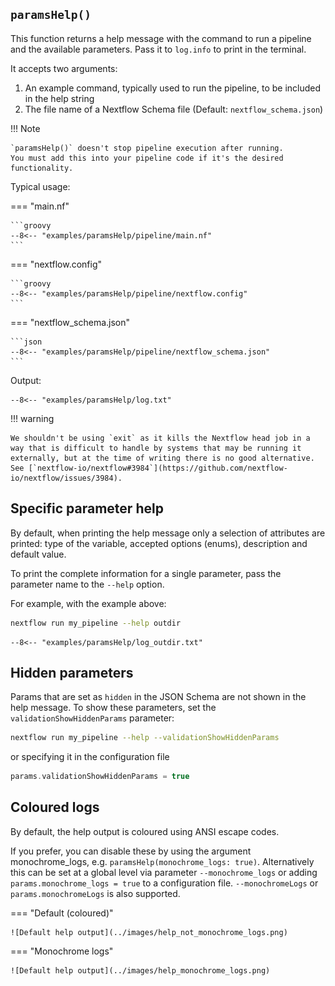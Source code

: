 ## `paramsHelp()`

This function returns a help message with the command to run a pipeline and the available parameters.
Pass it to `log.info` to print in the terminal.

It accepts two arguments:

1. An example command, typically used to run the pipeline, to be included in the help string
2. The file name of a Nextflow Schema file (Default: `nextflow_schema.json`)

!!! Note

    `paramsHelp()` doesn't stop pipeline execution after running.
    You must add this into your pipeline code if it's the desired functionality.

Typical usage:

=== "main.nf"

    ```groovy
    --8<-- "examples/paramsHelp/pipeline/main.nf"
    ```

=== "nextflow.config"

    ```groovy
    --8<-- "examples/paramsHelp/pipeline/nextflow.config"
    ```

=== "nextflow_schema.json"

    ```json
    --8<-- "examples/paramsHelp/pipeline/nextflow_schema.json"
    ```

Output:

```
--8<-- "examples/paramsHelp/log.txt"
```

!!! warning

    We shouldn't be using `exit` as it kills the Nextflow head job in a way that is difficult to handle by systems that may be running it externally, but at the time of writing there is no good alternative.
    See [`nextflow-io/nextflow#3984`](https://github.com/nextflow-io/nextflow/issues/3984).

## Specific parameter help

By default, when printing the help message only a selection of attributes are printed: type of the variable, accepted options (enums), description and default value.

To print the complete information for a single parameter, pass the parameter name to the `--help` option.

For example, with the example above:

```bash
nextflow run my_pipeline --help outdir
```

```
--8<-- "examples/paramsHelp/log_outdir.txt"
```

## Hidden parameters

Params that are set as `hidden` in the JSON Schema are not shown in the help message.
To show these parameters, set the `validationShowHiddenParams` parameter:

```bash
nextflow run my_pipeline --help --validationShowHiddenParams
```

or specifying it in the configuration file

```groovy
params.validationShowHiddenParams = true
```

## Coloured logs

By default, the help output is coloured using ANSI escape codes.

If you prefer, you can disable these by using the argument monochrome_logs, e.g. `paramsHelp(monochrome_logs: true)`. Alternatively this can be set at a global level via parameter `--monochrome_logs` or adding `params.monochrome_logs = true` to a configuration file. `--monochromeLogs` or `params.monochromeLogs` is also supported.

=== "Default (coloured)"

    ![Default help output](../images/help_not_monochrome_logs.png)

=== "Monochrome logs"

    ![Default help output](../images/help_monochrome_logs.png)
